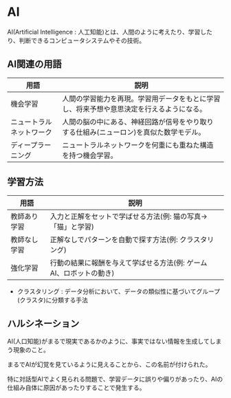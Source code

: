 # AI

AI(Artificial Intelligence : 人工知能)とは、人間のように考えたり、学習したり、判断できるコンピュータシステムやその技術。

## AI関連の用語

| 用語                     | 説明                                                                                     |
|--------------------------|------------------------------------------------------------------------------------------|
| 機会学習                 | 人間の学習能力を再現。学習用データをもとに学習し、将来予想や意思決定を行えるようになる。 |
| ニュートラルネットワーク | 人間の脳の中にある、神経回路が信号をやり取りする仕組み(ニューロン)を真似た数学モデル。   |
| ディープラーニング       | ニュートラルネットワークを何重にも重ねた構造を持つ機会学習。                             |

## 学習方法

| 用語          | 説明                                                               |
|---------------|--------------------------------------------------------------------|
| 教師あり学習  | 入力と正解をセットで学ばせる方法(例: 猫の写真→「猫」と学習)        |
| 教師なし学習  | 正解なしでパターンを自動で探す方法(例: クラスタリング)             |
| 強化学習      | 行動の結果に報酬を与えて学ばせる方法(例: ゲームAI、ロボットの動き) |

- クラスタリング : データ分析において、データの類似性に基づいてグループ(クラスタ)に分類する手法

## ハルシネーション

AI(人口知能)がまるで現実であるかのように、事実ではない情報を生成してしまう現象のこと。

まるでAIが幻覚を見ているように見えることから、この名前が付けられた。

特に対話型AIでよく見られる問題で、学習データに誤りや偏りがあったり、AIの仕組み自体に原因があったりすることで発生する。

